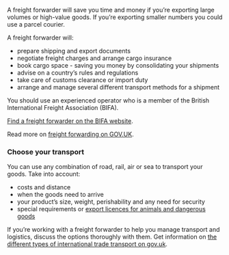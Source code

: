 A freight forwarder will save you time and money if you&rsquo;re exporting large volumes or high-value goods. If you&rsquo;re exporting smaller numbers you could use a parcel courier. 

A freight forwarder will:

- prepare shipping and export documents
- negotiate freight charges and arrange cargo insurance
- book cargo space - saving you money by consolidating your shipments
- advise on a country&rsquo;s rules and regulations
- take care of customs clearance or import duty
- arrange and manage several different transport methods for a shipment

You should use an experienced operator who is a member of the British International Freight Association (BIFA).

[Find a freight forwarder on the BIFA website](http://www.bifa.org/members "BIFA").

Read more on [freight forwarding on GOV.UK](https://www.gov.uk/guidance/freight-forwarding-moving-goods "GOV.UK Freight forwarding: moving goods").

### Choose your transport

You can use any combination of road, rail, air or sea to transport your goods. Take into account:

- costs and distance
- when the goods need to arrive
- your product&rsquo;s size, weight, perishability and any need for security
- special requirements or [export licences for animals and dangerous goods](https://www.gov.uk/guidance/beginners-guide-to-export-controls "Do I need an export licence? - GOV.UK")

If you&rsquo;re working with a freight forwarder to help you manage transport and logistics, discuss the options thoroughly with them. Get information on [the different types of international trade transport on gov.uk](https://www.gov.uk/guidance/transport-and-distribution-for-international-trade "GOV.UK Transport and distribution for international trade").
